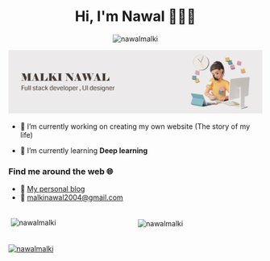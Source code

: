 <h1 align="center">Hi, I'm Nawal 👩🏻‍💻</h1>
<p align="center"> <img src="https://komarev.com/ghpvc/?username=nawalmalki&label=Profile%20views&color=0e75b6&style=flat" alt="nawalmalki" /> </p>
<img src="https://github.com/NawalMalki/NawalMalki/blob/main/English-header.png"/>


- 🔭 I’m currently working on creating my own website (The story of my life)

- 🌱 I’m currently learning **Deep learning**



<h3 align="left">Find me around the web 🌐</h3>
<ul>
  <li>📝 <a href="https://codingquill.tumblr.com/">My personal blog</a> </li>
  <li>📩 <a href="mailto:malkinawal2004@gmail.com">malkinawal2004@gmail.com</a></li>
</ul>

<div style="display: flex; flex-wrap: wrap;">
  <div style="flex: 1 1 calc(43.33% - 10px); margin: 5px;">
    <p><img align="left" src="https://github-readme-stats.vercel.app/api/top-langs?username=nawalmalki&show_icons=true&locale=en&layout=compact" alt="nawalmalki" /></p>
  </div>

  <div style="flex: 1 1 calc(43.33% - 10px); margin: 5px;">
    <p><img align="center" src="https://github-readme-stats.vercel.app/api?username=nawalmalki&show_icons=true&locale=en" alt="nawalmalki" /></p>
  </div>

  
  <p align="left">
      <a href="https://github.com/ryo-ma/github-profile-trophy">
        <img src="https://github-profile-trophy.vercel.app/?username=nawalmalki" alt="nawalmalki" />
      </a>
    </p>
</div>
